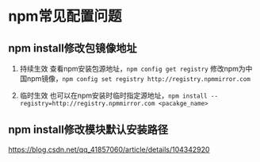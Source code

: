 # npm常见配置问题

## npm install修改包镜像地址

1. 持续生效
查看npm安装包源地址，`npm config get registry`
修改npm为中国npm镜像，`npm config set registry http://registry.npmmirror.com`

2. 临时生效
也可以在npm安装时临时指定源地址，`npm install --registry=http://registry.npmmirror.com <pacakge_name>`


## npm install修改模块默认安装路径

https://blog.csdn.net/qq_41857060/article/details/104342920